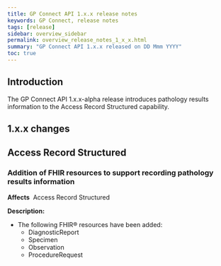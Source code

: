 ```yaml
---
title: GP Connect API 1.x.x release notes
keywords: GP Connect, release notes
tags: [release]
sidebar: overview_sidebar
permalink: overview_release_notes_1_x_x.html
summary: "GP Connect API 1.x.x released on DD Mmm YYYY"
toc: true
---
```


## Introduction ##

The GP Connect API 1.x.x-alpha release introduces pathology results information to the Access Record Structured capability.


## 1.x.x changes ##

## Access Record Structured ##

### Addition of FHIR resources to support recording pathology results information ###


**Affects**&nbsp; Access Record Structured

**Description:**
- The following FHIR&reg; resources have been added:
  - DiagnosticReport
  - Specimen
  - Observation
  - ProcedureRequest
